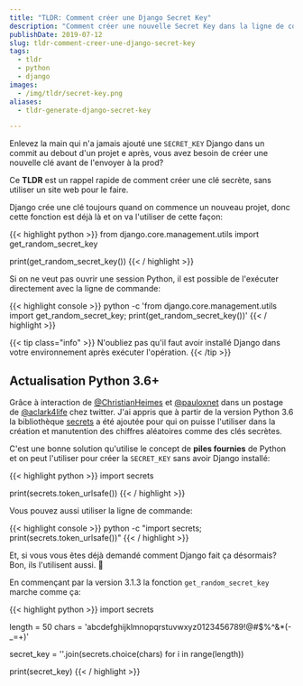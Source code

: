 ```yaml
---
title: "TLDR: Comment créer une Django Secret Key"
description: "Comment créer une nouvelle Secret Key dans la ligne de commande pour l'utiliser avec Django sans y recourir à un site web"
publishDate: 2019-07-12
slug: tldr-comment-creer-une-django-secret-key
tags:
  - tldr
  - python
  - django
images:
  - /img/tldr/secret-key.png
aliases:
  - tldr-generate-django-secret-key

---
```


Enlevez la main qui n'a jamais ajouté une `SECRET_KEY` Django dans un commit au debout d'un projet e après, vous avez besoin de créer une nouvelle clé avant de l'envoyer à la prod?

Ce **TLDR** est un rappel rapide de comment créer une clé secrète, sans utiliser un site web pour le faire.

Django crée une clé toujours quand on commence un nouveau projet, donc cette fonction est déjà là et on va l'utiliser de cette façon:

{{< highlight python >}}
from django.core.management.utils import get_random_secret_key

print(get_random_secret_key())
{{< / highlight >}}

Si on ne veut pas ouvrir une session Python, il est possible de l'exécuter directement avec la ligne de commande:

{{< highlight console >}}
python -c 'from django.core.management.utils import get_random_secret_key; print(get_random_secret_key())'
{{< / highlight >}}

{{< tip class="info" >}}
N'oubliez pas qu'il faut avoir installé Django dans votre environnement après exécuter l'opération.
{{< /tip >}}

## Actualisation Python 3.6+

Grâce à interaction de [@ChristianHeimes](https://twitter.com/ChristianHeimes) et [@pauloxnet](https://twitter.com/pauloxnet) dans un postage de [@aclark4life](https://twitter.com/aclark4life) chez twitter. J'ai appris que à partir de la version Python 3.6 la bibliothèque [secrets](https://docs.python.org/3/library/secrets.html) a été ajoutée pour qui on puisse l'utiliser dans la création et manutention des chiffres aléatoires comme des clés secrètes.

C'est une bonne solution qu'utilise le concept de **piles fournies** de Python et on peut l'utiliser pour créer la `SECRET_KEY` sans avoir Django installé:

{{< highlight python >}}
import secrets

print(secrets.token_urlsafe())
{{< / highlight >}}

Vous pouvez aussi utiliser la ligne de commande:

{{< highlight console >}}
python -c "import secrets; print(secrets.token_urlsafe())"
{{< / highlight >}}

Et, si vous vous êtes déjà demandé comment Django fait ça désormais? Bon, ils l'utilisent aussi. 🎉

En commençant par la version 3.1.3 la fonction `get_random_secret_key` marche comme ça:

{{< highlight python >}}
import secrets

length = 50
chars = 'abcdefghijklmnopqrstuvwxyz0123456789!@#$%^&*(-_=+)'

secret_key = ''.join(secrets.choice(chars) for i in range(length))

print(secret_key)
{{< / highlight >}}

